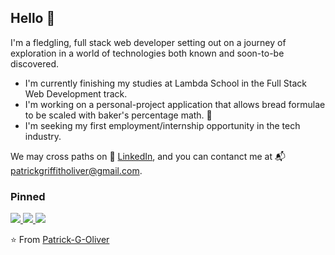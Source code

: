 ## Hello 👋

I'm a fledgling, full stack web developer setting out on a journey of exploration in a world of technologies both known and soon-to-be discovered. 

  * I'm currently finishing my studies at Lambda School in the Full Stack Web Development track. 
  * I'm working on a personal-project application that allows bread formulae to be scaled with baker's percentage math. 🍞
  * I'm seeking my first employment/internship opportunity in the tech industry. 

We may cross paths on 🔗 [LinkedIn](https://www.linkedin.com/in/patrick-g-oliver/), and you can contanct me at 📬 <patrickgriffitholiver@gmail.com>.

### Pinned

  <a href="https://github.com/Build-Week-Potluck-Organizer/back-end">
    <img src="https://github-readme-stats.vercel.app/api/pin/?username=Build-Week-Potluck-Organizer&repo=back-end" />
  </a>
  <a href="https://github.com/Buildweek-Secret-Family-Recipes-Michael/frontend">
    <img src="https://github-readme-stats.vercel.app/api/pin/?username=Buildweek-Secret-Family-Recipes-Michael&repo=frontend" />
  </a>
  <a href="https://github.com/bw-ptct-pintereach-3/FE">
    <img src="https://github-readme-stats.vercel.app/api/pin/?username=bw-ptct-pintereach-3&repo=FE" />
  </a>

⭐️ From [Patrick-G-Oliver](https://github.com/Patrick-G-Oliver)
